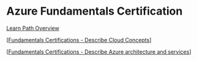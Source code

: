 # Azure Fundamentals Certification

[Learn Path Overview](https://learn.microsoft.com/en-us/collections/n6ga8m0jkgrwk)

[[Fundamentals Certifications - Describe Cloud Concepts]]

[[Fundamentals Certifications - Describe Azure architecture and services]]



[//begin]: # "Autogenerated link references for markdown compatibility"
[Fundamentals Certifications - Describe Cloud Concepts]: <Fundamentals Certifications - Describe Cloud Concepts> "Fundamentals Certifications - Describe Cloud Concepts"
[Fundamentals Certifications - Describe Azure architecture and services]: <Fundamentals Certifications - Describe Azure architecture and services> "Fundamentals Certifications - Describe Azure architecture and services"
[//end]: # "Autogenerated link references"
